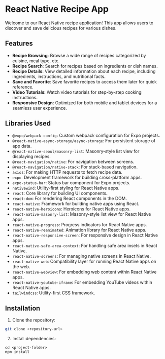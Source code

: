 # React Native Recipe App

Welcome to our React Native recipe application! This app allows users to discover and save delicious recipes for various dishes.

## Features

- **Recipe Browsing**: Browse a wide range of recipes categorized by cuisine, meal type, etc.
- **Recipe Search**: Search for recipes based on ingredients or dish names.
- **Recipe Details**: View detailed information about each recipe, including ingredients, instructions, and nutritional facts.
- **Save and Favorite**: Save favorite recipes to access them later for quick reference.
- **Video Tutorials**: Watch video tutorials for step-by-step cooking instructions.
- **Responsive Design**: Optimized for both mobile and tablet devices for a seamless user experience.

## Libraries Used

- `@expo/webpack-config`: Custom webpack configuration for Expo projects.
- `@react-native-async-storage/async-storage`: For persistent storage of app data.
- `@react-native-seoul/masonry-list`: Masonry-style list view for displaying recipes.
- `@react-navigation/native`: For navigation between screens.
- `@react-navigation/native-stack`: For stack-based navigation.
- `axios`: For making HTTP requests to fetch recipe data.
- `expo`: Development framework for building cross-platform apps.
- `expo-status-bar`: Status bar component for Expo projects.
- `nativewind`: Utility-first styling for React Native apps.
- `react`: Core library for building UI components.
- `react-dom`: For rendering React components in the DOM.
- `react-native`: Framework for building native apps using React.
- `react-native-heroicons`: Heroicons for React Native apps.
- `react-native-masonry-list`: Masonry-style list view for React Native apps.
- `react-native-progress`: Progress indicators for React Native apps.
- `react-native-reanimated`: Animation library for React Native apps.
- `react-native-responsive-screen`: For responsive design in React Native apps.
- `react-native-safe-area-context`: For handling safe area insets in React Native.
- `react-native-screens`: For managing native screens in React Native.
- `react-native-web`: Compatibility layer for running React Native apps on the web.
- `react-native-webview`: For embedding web content within React Native apps.
- `react-native-youtube-iframe`: For embedding YouTube videos within React Native apps.
- `tailwindcss`: Utility-first CSS framework.

## Installation

1. Clone the repository:

```bash
git clone <repository-url>
```


2. Install dependencies:
```
cd <project-folder>
npm install
```

